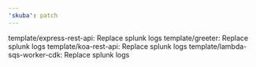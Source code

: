 ```yaml
---
'skuba': patch
---
```


template/express-rest-api: Replace splunk logs
template/greeter: Replace splunk logs
template/koa-rest-api: Replace splunk logs
template/lambda-sqs-worker-cdk: Replace splunk logs
